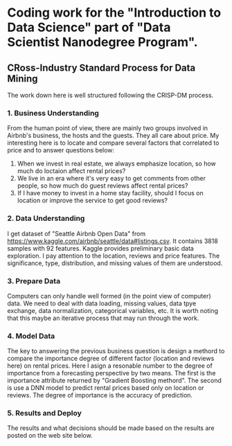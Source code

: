 # Coding work for the "Introduction to Data Science" part of "Data Scientist Nanodegree Program".

## CRoss-Industry Standard Process for Data Mining
  The work down here is well structured following the CRISP-DM process.
### 1. Business Understanding
  From the human point of view, there are mainly two groups involved in Airbnb's business, the hosts and the guests. They all care about price. My interesting here is to locate and compare several factors that correlated to price and to answer questions below:
1. When we invest in real estate, we always emphasize location, so how much do loctaion affect rental prices?  
2. We live in an era where it's very easy to get comments from other people, so how much do guest reviews affect rental prices?  
3. If I have money to invest in a home stay facility, should I focus on location or improve the service to get good reviews?

### 2. Data Understanding
  I get dataset of "Seattle Airbnb Open Data" from https://www.kaggle.com/airbnb/seattle/data#listings.csv. It contains 3818 samples with 92 features. Kaggle provides preliminary basic data exploration. I pay attention to the location, reviews and price features. The significance, type, distribution, and missing values of them are understood.
  
### 3. Prepare Data
  Computers can only handle well formed (in the point view of computer) data. We need to deal with data loading, missing values, data tpye exchange, data normalization, categorical variables, etc. It is worth noting that this maybe an iterative process that may run through the work. 
  
### 4. Model Data
  The key to answering the previous business question is design a methord to compare the importance degree of different factor (location and reviews here) on rental prices. Here I asign a resonable number to the degree of importance from a forecasting perspective by two means. The first is the importance attribute returned by "Gradient Boosting methord". The second is use a DNN model to predict rental prices based only on location or reviews. The degree of importance is the accuracy of prediction.  
  
### 5. Results and Deploy
  The results and what decisions should be made based on the results are posted on the web site below. 

